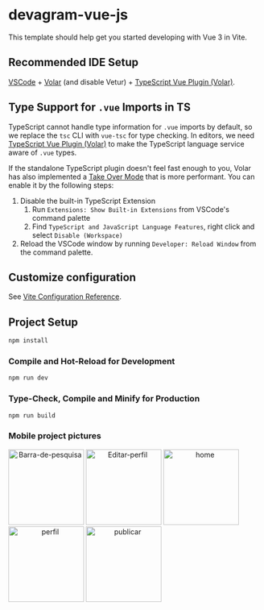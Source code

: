 # devagram-vue-js

This template should help get you started developing with Vue 3 in Vite.

## Recommended IDE Setup

[VSCode](https://code.visualstudio.com/) + [Volar](https://marketplace.visualstudio.com/items?itemName=Vue.volar) (and disable Vetur) + [TypeScript Vue Plugin (Volar)](https://marketplace.visualstudio.com/items?itemName=Vue.vscode-typescript-vue-plugin).

## Type Support for `.vue` Imports in TS

TypeScript cannot handle type information for `.vue` imports by default, so we replace the `tsc` CLI with `vue-tsc` for type checking. In editors, we need [TypeScript Vue Plugin (Volar)](https://marketplace.visualstudio.com/items?itemName=Vue.vscode-typescript-vue-plugin) to make the TypeScript language service aware of `.vue` types.

If the standalone TypeScript plugin doesn't feel fast enough to you, Volar has also implemented a [Take Over Mode](https://github.com/johnsoncodehk/volar/discussions/471#discussioncomment-1361669) that is more performant. You can enable it by the following steps:

1. Disable the built-in TypeScript Extension
    1) Run `Extensions: Show Built-in Extensions` from VSCode's command palette
    2) Find `TypeScript and JavaScript Language Features`, right click and select `Disable (Workspace)`
2. Reload the VSCode window by running `Developer: Reload Window` from the command palette.

## Customize configuration

See [Vite Configuration Reference](https://vitejs.dev/config/).

## Project Setup

```sh
npm install
```

### Compile and Hot-Reload for Development

```sh
npm run dev
```

### Type-Check, Compile and Minify for Production

```sh
npm run build
```

### Mobile project pictures
<div  style="display: inline" align="center">
    <img  src="https://user-images.githubusercontent.com/99850715/202877672-cb79bead-cbd4-4395-9fa1-ae10179a347e.png" alt="Barra-de-pesquisa" width="150px">
    <img  src="https://user-images.githubusercontent.com/99850715/202877674-c6298e88-0e88-4325-b348-ff17760f3a13.png" alt="Editar-perfil" width="150px">
    <img  src="https://user-images.githubusercontent.com/99850715/202877675-c3a6fc82-afd2-4b8d-9875-678d1a6fa71c.png" alt="home" width="150px">
    <img  src="https://user-images.githubusercontent.com/99850715/202877676-2dc621f1-5108-4af8-8a0c-453fe2b264de.png" alt="perfil" width="150px">
    <img src="https://user-images.githubusercontent.com/99850715/202877677-b40169ea-9458-423f-bc21-35be9aa350c9.png" alt="publicar" width="150px">

 </div>
